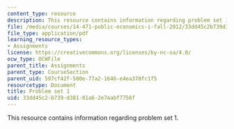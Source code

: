 ```yaml
---
content_type: resource
description: This resource contains information regarding problem set 1.
file: /media/courses/14-471-public-economics-i-fall-2012/33dd45c2b739d38101a62e7aabf7756f_MIT14_471F12_pset1.pdf
file_type: application/pdf
learning_resource_types:
- Assignments
license: https://creativecommons.org/licenses/by-nc-sa/4.0/
ocw_type: OCWFile
parent_title: Assignments
parent_type: CourseSection
parent_uid: 597cf42f-580e-77a2-1646-e4ea370fc1f5
resourcetype: Document
title: Problem set 1
uid: 33dd45c2-b739-d381-01a6-2e7aabf7756f
---
```

This resource contains information regarding problem set 1.